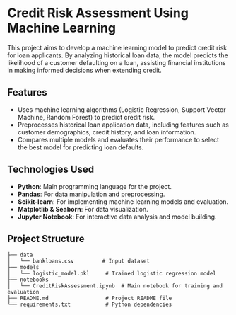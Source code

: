 # Credit Risk Assessment Using Machine Learning

This project aims to develop a machine learning model to predict credit risk for loan applicants. By analyzing historical loan data, the model predicts the likelihood of a customer defaulting on a loan, assisting financial institutions in making informed decisions when extending credit.

## Features
- Uses machine learning algorithms (Logistic Regression, Support Vector Machine, Random Forest) to predict credit risk.
- Preprocesses historical loan application data, including features such as customer demographics, credit history, and loan information.
- Compares multiple models and evaluates their performance to select the best model for predicting loan defaults.

## Technologies Used
- **Python**: Main programming language for the project.
- **Pandas**: For data manipulation and preprocessing.
- **Scikit-learn**: For implementing machine learning models and evaluation.
- **Matplotlib & Seaborn**: For data visualization.
- **Jupyter Notebook**: For interactive data analysis and model building.

## Project Structure
```plaintext
├── data
│   └── bankloans.csv         # Input dataset
├── models
│   └── logistic_model.pkl     # Trained logistic regression model
├── notebooks
│   └── CreditRiskAssessment.ipynb  # Main notebook for training and evaluation
├── README.md                  # Project README file
└── requirements.txt           # Python dependencies

